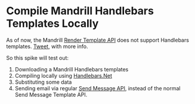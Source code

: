 # Compile Mandrill Handlebars Templates Locally
As of now, the Mandrill [Render Template API](https://mailchimp.com/developer/transactional/api/templates/render-html-template/) does not support Handlebars templates. [Tweet](https://twitter.com/mandrillapp/status/622012504529481729), with more info.

So this spike will test out:
1. Downloading a Mandrill Handlebars templates
2. Compiling locally using [Handlebars.Net](https://github.com/Handlebars-Net/Handlebars.Net)
3. Substituting some data
4. Sending email via regular [Send Message API](https://mailchimp.com/developer/transactional/api/messages/send-new-message/), instead of the normal Send Message Template API.